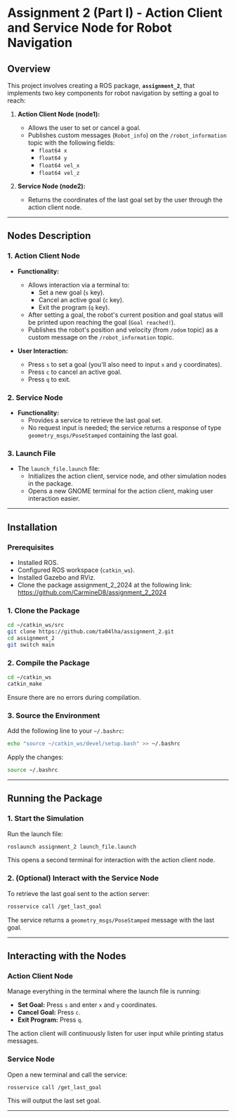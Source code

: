 # Assignment 2 (Part I) - Action Client and Service Node for Robot Navigation

## Overview
This project involves creating a ROS package, **`assignment_2`**, that implements two key components for robot navigation by setting a goal to reach:

1. **Action Client Node (node1):**
   - Allows the user to set or cancel a goal.
   - Publishes custom messages (`Robot_info`) on the `/robot_information` topic with the following fields:
     - `float64 x`  
     - `float64 y`  
     - `float64 vel_x`  
     - `float64 vel_z`

2. **Service Node (node2):**
   - Returns the coordinates of the last goal set by the user through the action client node.

---

## Nodes Description

### 1. **Action Client Node**
- **Functionality:**
  - Allows interaction via a terminal to:
    - Set a new goal (`s` key).
    - Cancel an active goal (`c` key).
    - Exit the program (`q` key).
  - After setting a goal, the robot's current position and goal status will be printed upon reaching the goal (`Goal reached!`).
  - Publishes the robot's position and velocity (from `/odom` topic) as a custom message on the `/robot_information` topic.

- **User Interaction:**
  - Press `s` to set a goal (you'll also need to input `x` and `y` coordinates).
  - Press `c` to cancel an active goal.
  - Press `q` to exit.

### 2. **Service Node**
- **Functionality:**
  - Provides a service to retrieve the last goal set.
  - No request input is needed; the service returns a response of type `geometry_msgs/PoseStamped` containing the last goal.

### 3. **Launch File**
- The `launch_file.launch` file:
  - Initializes the action client, service node, and other simulation nodes in the package.
  - Opens a new GNOME terminal for the action client, making user interaction easier.

---

## Installation

### Prerequisites
- Installed ROS.
- Configured ROS workspace (`catkin_ws`).
- Installed Gazebo and RViz.
- Clone the package assignment_2_2024 at the following link: https://github.com/CarmineD8/assignment_2_2024

### 1. Clone the Package
```bash
cd ~/catkin_ws/src
git clone https://github.com/ta04lha/assignment_2.git
cd assignment_2
git switch main
```

### 2. Compile the Package
```bash
cd ~/catkin_ws
catkin_make
```
Ensure there are no errors during compilation.

### 3. Source the Environment
Add the following line to your `~/.bashrc`:
```bash
echo "source ~/catkin_ws/devel/setup.bash" >> ~/.bashrc
```
Apply the changes:
```bash
source ~/.bashrc
```

---

## Running the Package

### 1. Start the Simulation
Run the launch file:
```bash
roslaunch assignment_2 launch_file.launch
```
This opens a second terminal for interaction with the action client node.

### 2. (Optional) Interact with the Service Node
To retrieve the last goal sent to the action server:
```bash
rosservice call /get_last_goal
```
The service returns a `geometry_msgs/PoseStamped` message with the last goal.

---

## Interacting with the Nodes

### Action Client Node
Manage everything in the terminal where the launch file is running:
- **Set Goal:** Press `s` and enter `x` and `y` coordinates.
- **Cancel Goal:** Press `c`.
- **Exit Program:** Press `q`.

The action client will continuously listen for user input while printing status messages.

### Service Node
Open a new terminal and call the service:
```bash
rosservice call /get_last_goal
```
This will output the last set goal.

---

